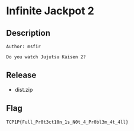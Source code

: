 # Infinite Jackpot 2

## Description
```
Author: msfir

Do you watch Jujutsu Kaisen 2?
```

## Release
- dist.zip

## Flag
`TCP1P{Full_Pr0t3ct10n_1s_N0t_4_Pr0bl3m_4t_4ll}`
